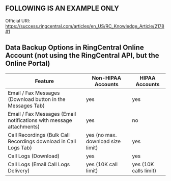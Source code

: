 ## FOLLOWING IS AN EXAMPLE ONLY

Official URI: https://success.ringcentral.com/articles/en_US/RC_Knowledge_Article/2178#1

## Data Backup Options in RingCentral Online Account (not using the RingCentral API, but the Online Portal)

| Feature                                                               | Non-HIPAA Accounts                | HIPAA Accounts        | 
|-----------------------------------------------------------------------|-----------------------------------|-----------------------|
| Email / Fax Messages (Download button in the Messages Tab)            | yes                               | yes                   |
| Email / Fax Messages (Email notifications with message attachments)   | yes                               | no                    |
| Call Recordings (Bulk Call Recordings download in Call Logs Tab)      | yes (no max. download size limit) | yes                   |
| Call Logs (Download)                                                  | yes                               | yes                   |
| Call Logs (Email Call Logs Delivery)                                  | yes (10K call limit)              | yes (10K calls limit) |
